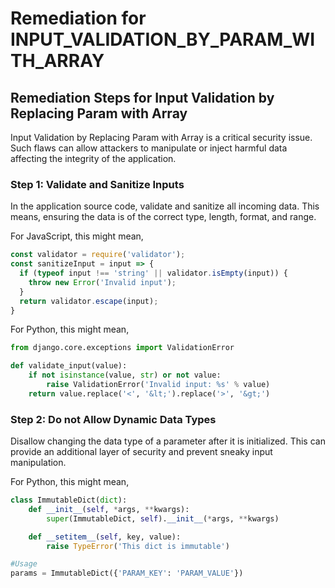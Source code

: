 # Remediation for INPUT_VALIDATION_BY_PARAM_WITH_ARRAY

## Remediation Steps for Input Validation by Replacing Param with Array

Input Validation by Replacing Param with Array is a critical security issue. Such flaws can allow attackers to manipulate or inject harmful data affecting the integrity of the application.

### Step 1: Validate and Sanitize Inputs

In the application source code, validate and sanitize all incoming data. This means, ensuring the data is of the correct type, length, format, and range.

For JavaScript, this might mean,

```javascript
const validator = require('validator');
const sanitizeInput = input => {
  if (typeof input !== 'string' || validator.isEmpty(input)) {
    throw new Error('Invalid input');
  }
  return validator.escape(input);
}
```

For Python, this might mean,

```python
from django.core.exceptions import ValidationError

def validate_input(value):
    if not isinstance(value, str) or not value:
        raise ValidationError('Invalid input: %s' % value)
    return value.replace('<', '&lt;').replace('>', '&gt;')
```

### Step 2: Do not Allow Dynamic Data Types

Disallow changing the data type of a parameter after it is initialized. This can provide an additional layer of security and prevent sneaky input manipulation.

For Python, this might mean,

```python
class ImmutableDict(dict):
    def __init__(self, *args, **kwargs):
        super(ImmutableDict, self).__init__(*args, **kwargs)

    def __setitem__(self, key, value):
        raise TypeError('This dict is immutable')

#Usage
params = ImmutableDict({'PARAM_KEY': 'PARAM_VALUE'})
```